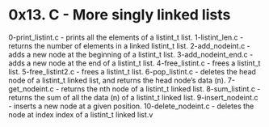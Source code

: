 # 0x13. C - More singly linked lists

0-print_listint.c - prints all the elements of a listint_t list.
1-listint_len.c - returns the number of elements in a linked listint_t list.
2-add_nodeint.c - adds a new node at the beginning of a listint_t list.
3-add_nodeint_end.c - adds a new node at the end of a listint_t list.
4-free_listint.c - frees a listint_t list.
5-free_listint2.c - frees a listint_t list.
6-pop_listint.c - deletes the head node of a listint_t linked list, and returns the head node’s data (n).
7-get_nodeint.c -  returns the nth node of a listint_t linked list.
8-sum_listint.c - returns the sum of all the data (n) of a listint_t linked list.
9-insert_nodeint.c - inserts a new node at a given position.
10-delete_nodeint.c - deletes the node at index index of a listint_t linked list.v
